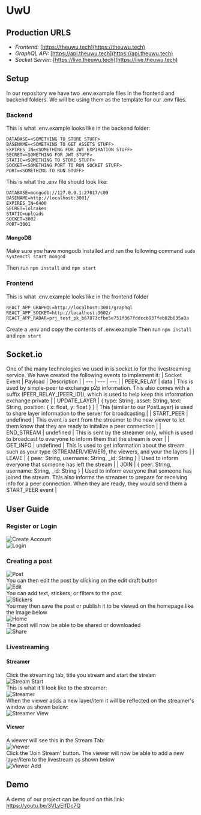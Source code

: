 # UwU

## Production URLS
 - *Frontend:* [https://theuwu.tech](https://theuwu.tech)
 - *GraphQL API:* [https://api.theuwu.tech](https://api.theuwu.tech)
 - *Socket Server:* [https://live.theuwu.tech](https://live.theuwu.tech)

## Setup

In our repository we have two .env.example files in the frontend and backend folders. We will be using them as the template for our .env files.

### Backend
This is what .env.example looks like in the backend folder:
```
DATABASE=<SOMETHING TO STORE STUFF>
BASENAME=<SOMETHING TO GET ASSETS STUFF>
EXPIRES_IN=<SOMETHING FOR JWT EXPIRATION STUFF>
SECRET=<SOMETHING FOR JWT STUFF>
STATIC=<SOMETHING TO STORE STUFF>
SOCKET=<SOMETHING PORT TO RUN SOCKET STUFF>
PORT=<SOMETHING TO RUN STUFF>
```
This is what the .env file should look like:
```
DATABASE=mongodb://127.0.0.1:27017/c09
BASENAME=http://localhost:3001/
EXPIRES_IN=6400
SECRET=lolcakes
STATIC=uploads
SOCKET=3002
PORT=3001
```
#### MongoDB
Make sure you have mongodb installed and run the following command
`sudo systemctl start mongod`

Then run `npm install` and `npm start`

### Frontend

This is what .env.example looks like in the frontend folder
```
REACT_APP_GRAPHQL=http://localhost:3001/graphql
REACT_APP_SOCKET=http://localhost:3002/
REACT_APP_RADAR=prj_test_pk_b67873cfbe5e751f367fddccb937feb02b635a8a
```
Create a .env and copy the contents of .env.example
Then run `npm install` and `npm start`

## Socket.io

One of the many technologies we used in is socket.io for the livestreaming service.
We have created the following events to implement it:
| Socket Event | Payload | Description |
| --- | --- | --- |
| PEER_RELAY | data | This is used by simple-peer to exchange p2p information. This also comes with a suffix (PEER_RELAY_[PEER_ID]), which is used to help keep this information exchange private |
| UPDATE_LAYER | { type: String, asset: String, text: String, position: { x: float, y: float } } | This (similar to our PostLayer) is used to share layer information to the server for broadcasting |
| START_PEER | undefined | This event is sent from the streamer to the new viewer to let them know that they are ready to initalize a peer connection |
| END_STREAM | undefined | This is sent by the streamer only, which is used to broadcast to everyone to inform them that the stream is over |
| GET_INFO | undefined | This is used to get information about the stream such as your type (STREAMER/VIEWER), the viewers, and your the layers |
| LEAVE | { peer: String, username: String, _id: String } | Used to inform everyone that someone has left the stream |
| JOIN | { peer: String, username: String, _id: String } | Used to inform everyone that someone has joined the stream. This also informs the streamer to prepare for receiving info for a peer connection. When they are ready, they would send them a START_PEER event |

## User Guide

### Register or Login
![Create Account](https://cdn.discordapp.com/attachments/688407732973469799/698973640309604403/unknown.png)<br/>
![Login](https://cdn.discordapp.com/attachments/688407732973469799/698974148075978803/unknown.png)

### Creating a post
![Post](https://cdn.discordapp.com/attachments/688407732973469799/698974772922548224/unknown.png) <br/>
You can then edit the post by clicking on the edit draft button <br/>
![Edit](https://cdn.discordapp.com/attachments/688407732973469799/698975041689223318/unknown.png) <br/>
You can add text, stickers, or filters to the post <br/>
![Stickers](https://cdn.discordapp.com/attachments/688407732973469799/698975933721477140/unknown.png)<br/>
You may then save the post or publish it to be viewed on the homepage like the image below <br/>
![Home](https://cdn.discordapp.com/attachments/688407732973469799/698976146783731823/unknown.png)<br/>
The post will now be able to be shared or downloaded <br/>
![Share](https://cdn.discordapp.com/attachments/688407732973469799/698978892001837076/unknown.png)<br/>

### Livestreaming
#### Streamer
Click the streaming tab, title you stream and start the stream <br/>
![Stream Start](https://cdn.discordapp.com/attachments/688407732973469799/698976472769232987/unknown.png) <br/>
This is what it'll look like to the streamer: <br/>
![Streamer](https://cdn.discordapp.com/attachments/688407732973469799/698976812763447477/unknown.png) <br/>
When the viewer adds a new layer/item it will be reflected on the streamer's window as shown below: <br/>
![Streamer View](https://cdn.discordapp.com/attachments/688407732973469799/698978339720921178/unknown.png) <br/>
#### Viewer
A viewer will see this in the Stream Tab: <br/>
![Viewer](https://cdn.discordapp.com/attachments/688407732973469799/698977258315972628/unknown.png) <br/>
Click the 'Join Stream' button.
The viewer will now be able to add a new layer/item to the livestream as shown below <br/>
![Viewer Add](https://cdn.discordapp.com/attachments/688407732973469799/698977628773941338/unknown.png) <br/>

## Demo
A demo of our project can be found on this link: https://youtu.be/3VLyEIfDc7Q
